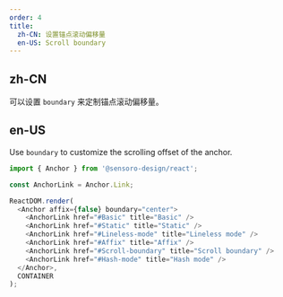 ```yaml
---
order: 4
title:
  zh-CN: 设置锚点滚动偏移量
  en-US: Scroll boundary
---
```


## zh-CN

可以设置 `boundary` 来定制锚点滚动偏移量。

## en-US

Use `boundary` to customize the scrolling offset of the anchor.

```js
import { Anchor } from '@sensoro-design/react';

const AnchorLink = Anchor.Link;

ReactDOM.render(
  <Anchor affix={false} boundary="center">
    <AnchorLink href="#Basic" title="Basic" />
    <AnchorLink href="#Static" title="Static" />
    <AnchorLink href="#Lineless-mode" title="Lineless mode" />
    <AnchorLink href="#Affix" title="Affix" />
    <AnchorLink href="#Scroll-boundary" title="Scroll boundary" />
    <AnchorLink href="#Hash-mode" title="Hash mode" />
  </Anchor>,
  CONTAINER
);
```
